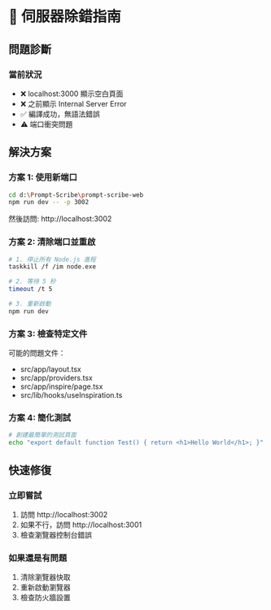 # 🐛 伺服器除錯指南

## 問題診斷

### 當前狀況
- ❌ localhost:3000 顯示空白頁面
- ❌ 之前顯示 Internal Server Error
- ✅ 編譯成功，無語法錯誤
- ⚠️ 端口衝突問題

## 解決方案

### 方案 1: 使用新端口
```bash
cd d:\Prompt-Scribe\prompt-scribe-web
npm run dev -- -p 3002
```
然後訪問: http://localhost:3002

### 方案 2: 清除端口並重啟
```bash
# 1. 停止所有 Node.js 進程
taskkill /f /im node.exe

# 2. 等待 5 秒
timeout /t 5

# 3. 重新啟動
npm run dev
```

### 方案 3: 檢查特定文件
可能的問題文件：
- src/app/layout.tsx
- src/app/providers.tsx  
- src/app/inspire/page.tsx
- src/lib/hooks/useInspiration.ts

### 方案 4: 簡化測試
```bash
# 創建最簡單的測試頁面
echo "export default function Test() { return <h1>Hello World</h1>; }" > src/app/test/page.tsx
```

## 快速修復

### 立即嘗試
1. 訪問 http://localhost:3002
2. 如果不行，訪問 http://localhost:3001
3. 檢查瀏覽器控制台錯誤

### 如果還是有問題
1. 清除瀏覽器快取
2. 重新啟動瀏覽器
3. 檢查防火牆設置

